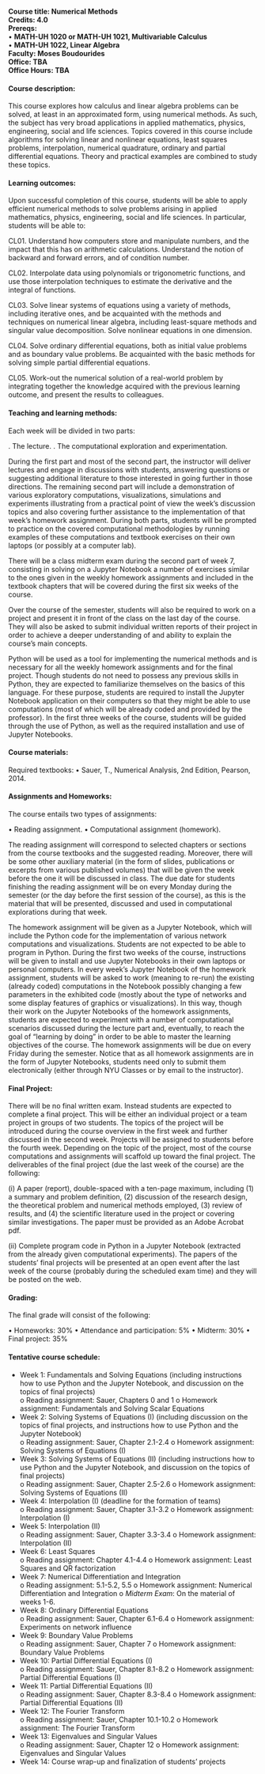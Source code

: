 **Course title: Numerical Methods**<br />
**Credits: 4.0**<br /> 
**Prereqs:**<br /> 
•	**MATH-UH 1020 or MATH-UH 1021, Multivariable Calculus**<br />
•	**MATH-UH 1022, Linear Algebra**<br /> 
**Faculty: Moses Boudourides**<br />
**Office: TBA**<br />
**Office Hours: TBA**

<h4>Course description:</h4>

This course explores how calculus and linear algebra problems can be solved, at least in an approximated form, using numerical methods. As such, the subject has very broad applications in applied mathematics, physics, engineering, social and life sciences. Topics covered in this course include algorithms for solving linear and nonlinear equations, least squares problems, interpolation, numerical quadrature, ordinary and partial differential equations. Theory and practical examples are combined to study these topics.
 
<h4>Learning outcomes:</h4>

Upon successful completion of this course, students will be able to apply efficient numerical methods to solve problems arising in applied mathematics, physics, engineering, social and life sciences. In particular, students will be able to:

CL01. Understand how computers store and manipulate numbers, and the impact that this has on arithmetic calculations. Understand the notion of backward and forward errors, and of condition number.

CL02. Interpolate data using polynomials or trigonometric functions, and use those interpolation techniques to estimate the derivative and the integral of functions.

CL03. Solve linear systems of equations using a variety of methods, including iterative ones, and be acquainted with the methods and techniques on numerical linear algebra, including least-square methods and singular value decomposition. Solve nonlinear equations in one dimension.

CL04. Solve ordinary differential equations, both as initial value problems and as boundary value problems. Be acquainted with the basic methods for solving simple partial differential equations.

CL05. Work-out the numerical solution of a real-world problem by integrating together the knowledge acquired with the previous learning outcome, and present the results to colleagues.

<h4>Teaching and learning methods:</h4>
Each week will be divided in two parts: 

.	The lecture.
.	The computational exploration and experimentation.

During the first part and most of the second part, the instructor will deliver lectures and engage in discussions with students, answering questions or suggesting additional literature to those interested in going further in those directions. The remaining second part will include a demonstration of various exploratory computations, visualizations, simulations and experiments illustrating from a practical point of view the week’s discussion topics and also covering further assistance to the implementation of that week’s homework assignment. During both parts, students will be prompted to practice on the covered computational methodologies by running examples of these computations and textbook exercises on their own laptops (or possibly at a computer lab). 

There will be a class midterm exam during the second part of week 7, consisting in solving on a Jupyter Notebook a number of exercises similar to the ones given in the weekly homework assignments and included in the textbook chapters that will be covered during the first six weeks of the course.

Over the course of the semester, students will also be required to work on a project and present it in front of the class on the last day of the course. They will also be asked to submit individual written reports of their project in order to achieve a deeper understanding of and ability to explain the course’s main concepts. 

Python will be used as a tool for implementing the numerical methods and is necessary for all the weekly homework assignments and for the final project. Though students do not need to possess any previous skills in Python, they are expected to familiarize themselves on the basics of this language. For these purpose, students are required to install the Jupyter Notebook application on their computers so that they might be able to use computations (most of which will be already coded and provided by the professor). In the first three weeks of the course, students will be guided through the use of Python, as well as the required installation and use of Jupyter Notebooks.

<h4>Course materials:</h4>

Required textbooks:
•	Sauer, T., Numerical Analysis, 2nd Edition, Pearson, 2014. 

<h4>Assignments and Homeworks:</h4>

The course entails two types of assignments:

•	Reading assignment.
•	Computational assignment (homework).

The reading assignment will correspond to selected chapters or sections from the course textbooks and the suggested reading. Moreover, there will be some other auxiliary material (in the form of slides, publications or excerpts from various published volumes) that will be given the week before the one it will be discussed in class. The due date for students finishing the reading assignment will be on every Monday during the semester (or the day before the first session of the course), as this is the material that will be presented, discussed and used in computational explorations during that week.

The homework assignment will be given as a Jupyter Notebook, which will include the Python code for the implementation of various network computations and visualizations. Students are not expected to be able to program in Python. During the first two weeks of the course, instructions will be given to install and use Jupyter Notebooks in their own laptops or personal computers. In every week’s Jupyter Notebook of the homework assignment, students will be asked to work (meaning to re-run) the existing (already coded) computations in the Notebook possibly changing a few parameters in the exhibited code (mostly about the type of networks and some display features of graphics or visualizations). In this way, though their work on the Jupyter Notebooks of the homework assignments, students are expected to experiment with a number of computational scenarios discussed during the lecture part and, eventually, to reach the goal of “learning by doing” in order to be able to master the learning objectives of the course. The homework assignments will be due on every Friday during the semester. Notice that as all homework assignments are in the form of Jupyter Notebooks, students need only to submit them electronically (either through NYU Classes or by email to the instructor).

<h4>Final Project:</h4>

There will be no final written exam. Instead students are expected to complete a final project. This will be either an individual project or a team project in groups of two students. The topics of the project will be introduced during the course overview in the first week and further discussed in the second week. Projects will be assigned to students before the fourth week. Depending on the topic of the project, most of the course computations and assignments will scaffold up toward the final project. The deliverables of the final project (due the last week of the course) are the following:

(i)	A paper (report), double-spaced with a ten-page maximum, including (1) a summary and problem definition, (2) discussion of the research design, the theoretical problem and numerical methods employed, (3) review of results, and (4) the scientific literature used in the project or covering similar investigations. The paper must be provided as an Adobe Acrobat pdf.

(ii)	Complete program code in Python in a Jupyter Notebook (extracted from the already given computational experiments). 
The papers of the students’ final projects will be presented at an open event after the last week of the course (probably during the scheduled exam time) and they will be posted on the web.

<h4>Grading:</h4>

The final grade will consist of the following:

•	Homeworks: 30%
•	Attendance and participation: 5%
•	Midterm: 30%
•	Final project: 35%

<h4>Tentative course schedule:</h4>

*	Week 1: Fundamentals and Solving Equations (including instructions how to use Python and the Jupyter Notebook, and discussion on the topics of final projects)<br />
 o	Reading assignment: Sauer, Chapters 0 and 1
 o	Homework assignment: Fundamentals and Solving Scalar Equations
*	Week 2: Solving Systems of Equations (I) (including discussion on the topics of final projects, and instructions how to use Python and the Jupyter Notebook) <br />
 o	Reading assignment: Sauer, Chapter 2.1-2.4 
 o	Homework assignment: Solving Systems of Equations (I)
*	Week 3: Solving Systems of Equations (II) (including instructions how to use Python and the Jupyter Notebook, and discussion on the topics of final projects)<br />
 o	Reading assignment: Sauer, Chapter 2.5-2.6
 o	Homework assignment: Solving Systems of Equations (II)
*	Week 4: Interpolation (I) (deadline for the formation of teams)<br />
 o	Reading assignment: Sauer, Chapter 3.1-3.2
 o	Homework assignment: Interpolation (I)
*	Week 5: Interpolation (II) <br />
 o	Reading assignment: Sauer, Chapter 3.3-3.4
 o	Homework assignment: Interpolation (II)
*	Week 6: Least Squares <br />
 o	Reading assignment: Chapter 4.1-4.4
 o	Homework assignment: Least Squares and QR factorization
*	Week 7: Numerical Differentiation and Integration <br />
 o	Reading assignment: 5.1-5.2, 5.5
 o	Homework assignment: Numerical Differentiation and Integration
 o	*Midterm Exam*: On the material of weeks 1-6.
*	Week 8: Ordinary Differential Equations  <br />
 o	Reading assignment: Sauer, Chapter 6.1-6.4
 o	Homework assignment: Experiments on network influence
*	Week 9: Boundary Value Problems<br />
 o	Reading assignment: Sauer, Chapter 7
 o	Homework assignment: Boundary Value Problems
*	Week 10: Partial Differential Equations (I) <br />
 o	Reading assignment: Sauer, Chapter 8.1-8.2
 o	Homework assignment: Partial Differential Equations (I)
*	Week 11: Partial Differential Equations (II) <br />
 o	Reading assignment: Sauer, Chapter 8.3-8.4
 o	Homework assignment: Partial Differential Equations (II)
*	Week 12: The Fourier Transform <br />
 o	Reading assignment: Sauer, Chapter 10.1-10.2
 o	Homework assignment: The Fourier Transform
*	Week 13: Eigenvalues and Singular Values <br />
 o	Reading assignment: Sauer, Chapter 12
 o	Homework assignment: Eigenvalues and Singular Values
*	Week 14: Course wrap-up and finalization of students’ projects
